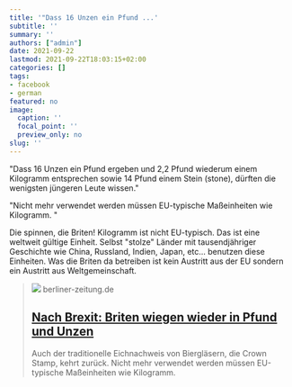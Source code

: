 ```yaml
---
title: '"Dass 16 Unzen ein Pfund ...'
subtitle: ''
summary: ''
authors: ["admin"]
date: 2021-09-22
lastmod: 2021-09-22T18:03:15+02:00
categories: []
tags:
- facebook
- german
featured: no
image:
  caption: ''
  focal_point: ''
  preview_only: no
slug: ''
---
```

"Dass 16 Unzen ein Pfund ergeben und 2,2 Pfund wiederum einem Kilogramm entsprechen sowie 14 Pfund einem Stein (stone), dürften die wenigsten jüngeren Leute wissen."

"Nicht mehr verwendet werden müssen EU-typische Maßeinheiten wie Kilogramm.  "

Die spinnen, die Briten! Kilogramm ist nicht EU-typisch. Das ist eine weltweit gültige Einheit. Selbst "stolze" Länder mit tausendjähriger Geschichte wie China, Russland, Indien, Japan, etc... benutzen diese Einheiten. Was die Briten da betreiben ist kein Austritt aus der EU sondern ein Austritt aus Weltgemeinschaft.
> [![](https://berliner-zeitung.imgix.net/2021/09/18/1cc387bd-8379-4f89-a537-24d94a7dcc3f.jpeg?w=1200&h=630&fit=crop&crop=faces)](https://www.berliner-zeitung.de/news/nach-brexit-briten-wiegen-wieder-in-pfund-und-unzen-li.183588)
> berliner-zeitung.de
> ## [Nach Brexit: Briten wiegen wieder in Pfund und Unzen](https://www.berliner-zeitung.de/news/nach-brexit-briten-wiegen-wieder-in-pfund-und-unzen-li.183588)
>
>Auch der traditionelle Eichnachweis von Biergläsern, die Crown Stamp, kehrt zurück. Nicht mehr verwendet werden müssen EU-typische Maßeinheiten wie Kilogramm.


